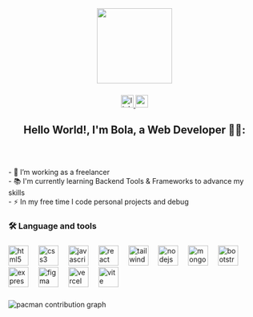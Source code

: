 <div align="center">
  <img height="150" src="https://media.giphy.com/media/H03PuVdwREB21ANkLX/giphy.gif?cid=ecf05e47rzluf3igzlgeg0egbur9o7hn15y8t7w3eexc9137&ep=v1_gifs_search&rid=giphy.gif&ct=g"  />
</div>

###

<div align="center">
  <a href="https://www.linkedin.com/in/emmanuel-solaja-65425431b/" target="_blank">
    <img src="https://img.shields.io/static/v1?message=LinkedIn&logo=linkedin&label=&color=0077B5&logoColor=white&labelColor=&style=for-the-badge" height="25" alt="linkedin logo"  />
  </a>
  <a href="emmanueladebola98@gmail.com" target="_blank">
    <img src="https://img.shields.io/static/v1?message=Gmail&logo=gmail&label=&color=D14836&logoColor=white&labelColor=&style=for-the-badge" height="25" alt="gmail logo"  />
  </a>
</div>

###

<h2 align="center">Hello World!, I'm Bola, a Web Developer 👋🏼:</h2>

###

<br clear="both">

<h3 align="left"></h3>

###

<p align="left">- 🔭 I’m working as a freelancer<br>- 📚 I'm currently learning Backend Tools & Frameworks to advance my skills <br>- ⚡ In my free time I code personal projects and debug</p>

###

<h3 align="left">🛠 Language and tools</h3>

###

<div align="left">
  <img src="https://cdn.simpleicons.org/html5/E34F26" height="40" alt="html5 logo"  />
  <img width="12" />
  <img src="https://cdn.simpleicons.org/css3/1572B6" height="40" alt="css3 logo"  />
  <img width="12" />
  <img src="https://cdn.simpleicons.org/javascript/F7DF1E" height="40" alt="javascript logo"  />
  <img width="12" />
  <img src="https://cdn.simpleicons.org/react/61DAFB" height="40" alt="react logo"  />
  <img width="12" />
  <img src="https://cdn.simpleicons.org/tailwindcss/06B6D4" height="40" alt="tailwindcss logo"  />
  <img width="12" />
  <img src="https://cdn.simpleicons.org/nodedotjs/339933" height="40" alt="nodejs logo"  />
  <img width="12" />
  <img src="https://cdn.simpleicons.org/mongodb/47A248" height="40" alt="mongodb logo"  />
  <img width="12" />
  <img src="https://skillicons.dev/icons?i=bootstrap" height="40" alt="bootstrap logo"  />
  <img width="12" />
  <img src="https://skillicons.dev/icons?i=express" height="40" alt="express logo"  />
  <img width="12" />
  <img src="https://skillicons.dev/icons?i=figma" height="40" alt="figma logo"  />
  <img width="12" />
  <img src="https://skillicons.dev/icons?i=vercel" height="40" alt="vercel logo"  />
  <img width="12" />
  <img src="https://skillicons.dev/icons?i=vite" height="40" alt="vite logo"  />
</div>

###

<picture>
  <source media="(prefers-color-scheme: dark)" srcset="https://raw.githubusercontent.com/Debola23/Debola23/output/pacman-contribution-graph-dark.svg">
  <source media="(prefers-color-scheme: light)" srcset="https://raw.githubusercontent.com/Debola23/Debola23/output/pacman-contribution-graph.svg">
  <img alt="pacman contribution graph" src="https://raw.githubusercontent.com/Debola23/Debola23/output/pacman-contribution-graph.svg">
</picture>

###
